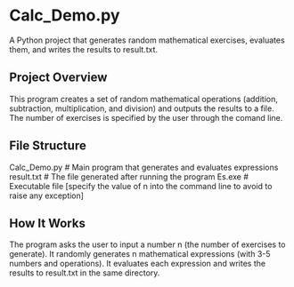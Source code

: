 # Calc_Demo.py

A Python project that generates random mathematical exercises, evaluates them, and writes the results to result.txt.

## Project Overview 
This program creates a set of random mathematical operations (addition, subtraction, multiplication, and division) and outputs the results to a file. The number of exercises is specified by the user through the comand line.


##  File Structure 
  Calc_Demo.py       # Main program that generates and evaluates expressions
  result.txt         # The file generated after running the program
  Es.exe             # Executable file [specify the value of n into the command line to avoid to raise any exception]


##  How It Works 
The program asks the user to input a number n (the number of exercises to generate).
It randomly generates n mathematical expressions (with 3-5 numbers and operations).
It evaluates each expression and writes the results to result.txt in the same directory.
